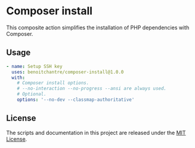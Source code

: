 # Composer install

This composite action simplifies the installation of PHP dependencies with Composer.

## Usage

```yaml
- name: Setup SSH key
  uses: benoitchantre/composer-install@1.0.0
  with:
    # Composer install options.
    # --no-interaction --no-progress --ansi are always used.
    # Optional.
    options: '--no-dev --classmap-authoritative'
```

## License

The scripts and documentation in this project are released under the [MIT License](LICENSE).
